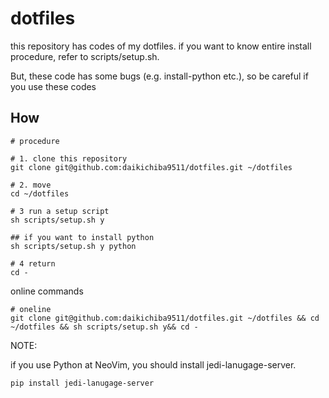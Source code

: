 # dotfiles

this repository has codes of my dotfiles. if you want to know entire install procedure, refer to scripts/setup.sh.

But, these code has some bugs (e.g. install-python etc.), so be careful if you use these codes

## How

```shell
# procedure

# 1. clone this repository
git clone git@github.com:daikichiba9511/dotfiles.git ~/dotfiles

# 2. move 
cd ~/dotfiles

# 3 run a setup script
sh scripts/setup.sh y

## if you want to install python
sh scripts/setup.sh y python

# 4 return
cd -

```

online commands

```
# oneline
git clone git@github.com:daikichiba9511/dotfiles.git ~/dotfiles && cd ~/dotfiles && sh scripts/setup.sh y&& cd -
```

NOTE:

if you use Python at NeoVim, you should install jedi-lanugage-server. 

```
pip install jedi-lanugage-server
```
